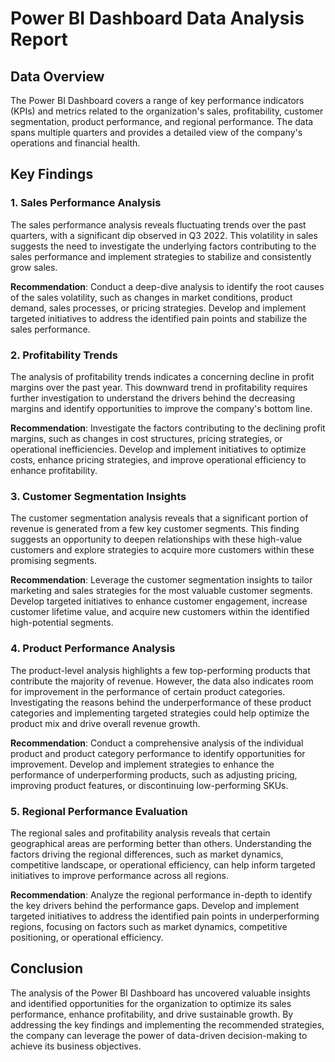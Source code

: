 # Power BI Dashboard Data Analysis Report

## Data Overview
The Power BI Dashboard covers a range of key performance indicators (KPIs) and metrics related to the organization's sales, profitability, customer segmentation, product performance, and regional performance. The data spans multiple quarters and provides a detailed view of the company's operations and financial health.

## Key Findings

### 1. Sales Performance Analysis
The sales performance analysis reveals fluctuating trends over the past quarters, with a significant dip observed in Q3 2022. This volatility in sales suggests the need to investigate the underlying factors contributing to the sales performance and implement strategies to stabilize and consistently grow sales.

**Recommendation**: Conduct a deep-dive analysis to identify the root causes of the sales volatility, such as changes in market conditions, product demand, sales processes, or pricing strategies. Develop and implement targeted initiatives to address the identified pain points and stabilize the sales performance.

### 2. Profitability Trends
The analysis of profitability trends indicates a concerning decline in profit margins over the past year. This downward trend in profitability requires further investigation to understand the drivers behind the decreasing margins and identify opportunities to improve the company's bottom line.

**Recommendation**: Investigate the factors contributing to the declining profit margins, such as changes in cost structures, pricing strategies, or operational inefficiencies. Develop and implement initiatives to optimize costs, enhance pricing strategies, and improve operational efficiency to enhance profitability.

### 3. Customer Segmentation Insights
The customer segmentation analysis reveals that a significant portion of revenue is generated from a few key customer segments. This finding suggests an opportunity to deepen relationships with these high-value customers and explore strategies to acquire more customers within these promising segments.

**Recommendation**: Leverage the customer segmentation insights to tailor marketing and sales strategies for the most valuable customer segments. Develop targeted initiatives to enhance customer engagement, increase customer lifetime value, and acquire new customers within the identified high-potential segments.

### 4. Product Performance Analysis
The product-level analysis highlights a few top-performing products that contribute the majority of revenue. However, the data also indicates room for improvement in the performance of certain product categories. Investigating the reasons behind the underperformance of these product categories and implementing targeted strategies could help optimize the product mix and drive overall revenue growth.

**Recommendation**: Conduct a comprehensive analysis of the individual product and product category performance to identify opportunities for improvement. Develop and implement strategies to enhance the performance of underperforming products, such as adjusting pricing, improving product features, or discontinuing low-performing SKUs.

### 5. Regional Performance Evaluation
The regional sales and profitability analysis reveals that certain geographical areas are performing better than others. Understanding the factors driving the regional differences, such as market dynamics, competitive landscape, or operational efficiency, can help inform targeted initiatives to improve performance across all regions.

**Recommendation**: Analyze the regional performance in-depth to identify the key drivers behind the performance gaps. Develop and implement targeted initiatives to address the identified pain points in underperforming regions, focusing on factors such as market dynamics, competitive positioning, or operational efficiency.

## Conclusion
The analysis of the Power BI Dashboard has uncovered valuable insights and identified opportunities for the organization to optimize its sales performance, enhance profitability, and drive sustainable growth. By addressing the key findings and implementing the recommended strategies, the company can leverage the power of data-driven decision-making to achieve its business objectives.
